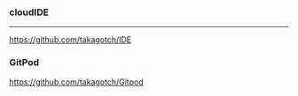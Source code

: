 ### cloudIDE
---
https://github.com/takagotch/IDE

### GitPod
https://github.com/takagotch/Gitpod

```
```

```
```

```
```


